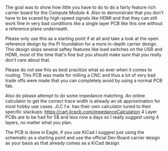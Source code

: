 The goal was to show how little you have to do to do a fairly feature rich carrier board for the Compute Module 4. Also to demonstrate that you don't have to be scared by high-speed signals like HDMI and that they can still work fine in very bad conditions like a single layer PCB like this one without a reference plane underneath.

Please only use this as a starting point if at all and take a look at the open reference design by the Pi foundation for a more in-depth carrier design. This design skips several saftey features like load switches on the USB and HDMI, most of the time that's fine but you should make sure that you really don't care about that.

Please do not see this as best pracitize what so ever when it comes to routing. This PCB was made for milling a CNC and thus a lot of very bad trade offs were made that you can completely avoid by using a normal PCB fab.

Also do please attempt to do some impedance matching. An online calculator to get the correct trace width is already an ok approximation for most hobby use cases. JLC f.e. has their own calculator tuned to their specific stackups: https://cart.jlcpcb.com/impedanceCalculation
4 Layer PCBs are to be had for 5$ and less now a days so I really suggest using 4 layers, no matter what you plan.

The PCB is done in Eagle, if you use KiCad I suggest just using the schematic as a starting point and use the official Dev Board carrier design as your basis as that already comes as a KiCad design.